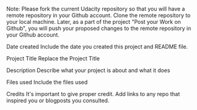 
Note: Please fork the current Udacity repository so that you will have a remote repository in your Github account. Clone the remote repository to your local machine. Later, as a part of the project "Post your Work on Github", you will push your proposed changes to the remote repository in your Github account.

Date created
Include the date you created this project and README file.

Project Title
Replace the Project Title

Description
Describe what your project is about and what it does

Files used
Include the files used

Credits
It's important to give proper credit. Add links to any repo that inspired you or blogposts you consulted.
